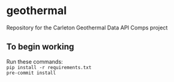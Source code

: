 # geothermal
Repository for the Carleton Geothermal Data API Comps project


## To begin working
Run these commands:\
`pip install -r requirements.txt` \
`pre-commit install`
